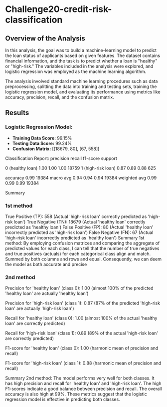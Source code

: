 # Challenge20-credit-risk-classification

## Overview of the Analysis

In this analysis, the goal was to build a machine-learning model to predict the loan status of applicants based on given features. The dataset contains financial information, and the task is to predict whether a loan is "healthy" or "high-risk." The variables included in the analysis were explored, and logistic regression was employed as the machine learning algorithm.

The analysis involved standard machine learning procedures such as data preprocessing, splitting the data into training and testing sets, training the logistic regression model, and evaluating its performance using metrics like accuracy, precision, recall, and the confusion matrix.

## Results

### Logistic Regression Model:

* **Training Data Score:** 99.15%
* **Testing Data Score:** 99.24%
* **Confusion Matrix:**
   [[18679, 80],
   [67, 558]]


Classification Report:
                      precision    recall  f1-score   support

0 (healthy loan)       1.00      1.00      1.00     18759
1 (high-risk loan)     0.87      0.89      0.88       625

accuracy                                   0.99     19384
macro avg              0.94      0.94      0.94     19384
weighted avg           0.99      0.99      0.99     19384



Summary
### 1st method
True Positive (TP): 558 (Actual 'high-risk loan' correctly predicted as 'high-risk loan')
True Negative (TN): 18679 (Actual 'healthy loan' correctly predicted as 'healthy loan')
False Positive (FP): 80 (Actual 'healthy loan' incorrectly predicted as 'high-risk loan')
False Negative (FN): 67 (Actual 'high-risk loan' incorrectly predicted as 'healthy loan')
Summary 1st method:
By employing confusion matrices and comparing the aggregate of predicted values for each class, I can tell that the number of true negatives and true positives (actuals) for each categorical class align and match. Summed by both columns and rows and equal. Consequently, we can deem the model as both accurate and precise

### 2nd method
Precision for 'healthy loan' (class 0): 1.00 (almost 100% of the predicted 'healthy loan' are actually 'healthy loan')

Precision for 'high-risk loan' (class 1): 0.87 (87% of the predicted 'high-risk loan' are actually 'high-risk loan')

Recall for 'healthy loan' (class 0): 1.00 (almost 100% of the actual 'healthy loan' are correctly predicted)

Recall for 'high-risk loan' (class 1): 0.89 (89% of the actual 'high-risk loan' are correctly predicted)

F1-score for 'healthy loan' (class 0): 1.00 (harmonic mean of precision and recall)

F1-score for 'high-risk loan' (class 1): 0.88 (harmonic mean of precision and recall)

Summary 2nd method:
The model performs very well for both classes. It has high precision and recall for 'healthy loan' and 'high-risk loan'. The high F1-scores indicate a good balance between precision and recall. The overall accuracy is also high at 99%. These metrics suggest that the logistic regression model is effective in predicting both classes.

